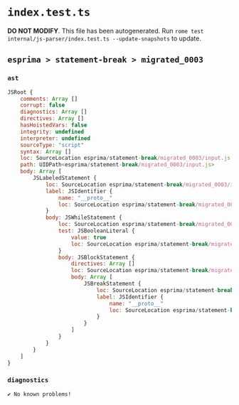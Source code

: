 # `index.test.ts`

**DO NOT MODIFY**. This file has been autogenerated. Run `rome test internal/js-parser/index.test.ts --update-snapshots` to update.

## `esprima > statement-break > migrated_0003`

### `ast`

```javascript
JSRoot {
	comments: Array []
	corrupt: false
	diagnostics: Array []
	directives: Array []
	hasHoistedVars: false
	integrity: undefined
	interpreter: undefined
	sourceType: "script"
	syntax: Array []
	loc: SourceLocation esprima/statement-break/migrated_0003/input.js 1:0-2:0
	path: UIDPath<esprima/statement-break/migrated_0003/input.js>
	body: Array [
		JSLabeledStatement {
			loc: SourceLocation esprima/statement-break/migrated_0003/input.js 1:0-1:44
			label: JSIdentifier {
				name: "__proto__"
				loc: SourceLocation esprima/statement-break/migrated_0003/input.js 1:0-1:9 (__proto__)
			}
			body: JSWhileStatement {
				loc: SourceLocation esprima/statement-break/migrated_0003/input.js 1:11-1:44
				test: JSBooleanLiteral {
					value: true
					loc: SourceLocation esprima/statement-break/migrated_0003/input.js 1:18-1:22
				}
				body: JSBlockStatement {
					directives: Array []
					loc: SourceLocation esprima/statement-break/migrated_0003/input.js 1:24-1:44
					body: Array [
						JSBreakStatement {
							loc: SourceLocation esprima/statement-break/migrated_0003/input.js 1:26-1:42
							label: JSIdentifier {
								name: "__proto__"
								loc: SourceLocation esprima/statement-break/migrated_0003/input.js 1:32-1:41 (__proto__)
							}
						}
					]
				}
			}
		}
	]
}
```

### `diagnostics`

```
✔ No known problems!

```
